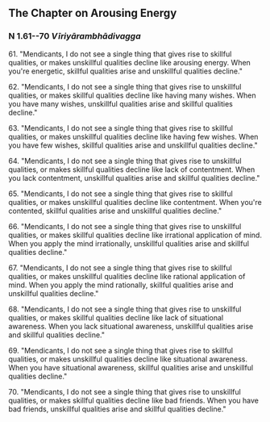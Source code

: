 ## The Chapter on Arousing Energy

### N 1.61--70 *Vīriyārambhādivagga*

61\. "Mendicants, I do not see a single thing that gives rise to skillful
qualities, or makes unskillful qualities decline like arousing energy.
When you're energetic, skillful qualities arise and unskillful qualities
decline."

<!--pg-->
62\. "Mendicants, I do not see a single thing that gives rise to unskillful
qualities, or makes skillful qualities decline like having many wishes.
When you have many wishes, unskillful qualities arise and skillful
qualities decline."

<!--pg-->
63\. "Mendicants, I do not see a single thing that gives rise to skillful
qualities, or makes unskillful qualities decline like having few wishes.
When you have few wishes, skillful qualities arise and unskillful
qualities decline."

<!--pg-->
64\. "Mendicants, I do not see a single thing that gives rise to unskillful
qualities, or makes skillful qualities decline like lack of contentment.
When you lack contentment, unskillful qualities arise and skillful
qualities decline."

<!--pg-->
65\. "Mendicants, I do not see a single thing that gives rise to skillful
qualities, or makes unskillful qualities decline like contentment. When
you're contented, skillful qualities arise and unskillful qualities
decline."

<!--pg-->
66\. "Mendicants, I do not see a single thing that gives rise to unskillful
qualities, or makes skillful qualities decline like irrational
application of mind. When you apply the mind irrationally, unskillful
qualities arise and skillful qualities decline."

<!--pg-->
67\. "Mendicants, I do not see a single thing that gives rise to skillful
qualities, or makes unskillful qualities decline like rational
application of mind. When you apply the mind rationally, skillful
qualities arise and unskillful qualities decline."

<!--pg-->
68\. "Mendicants, I do not see a single thing that gives rise to unskillful
qualities, or makes skillful qualities decline like lack of situational
awareness. When you lack situational awareness, unskillful qualities
arise and skillful qualities decline."

<!--pg-->
69\. "Mendicants, I do not see a single thing that gives rise to skillful
qualities, or makes unskillful qualities decline like situational
awareness. When you have situational awareness, skillful qualities arise
and unskillful qualities decline."

<!--pg-->
70\. "Mendicants, I do not see a single thing that gives rise to unskillful
qualities, or makes skillful qualities decline like bad friends. When
you have bad friends, unskillful qualities arise and skillful qualities
decline."

<!--pg-->
